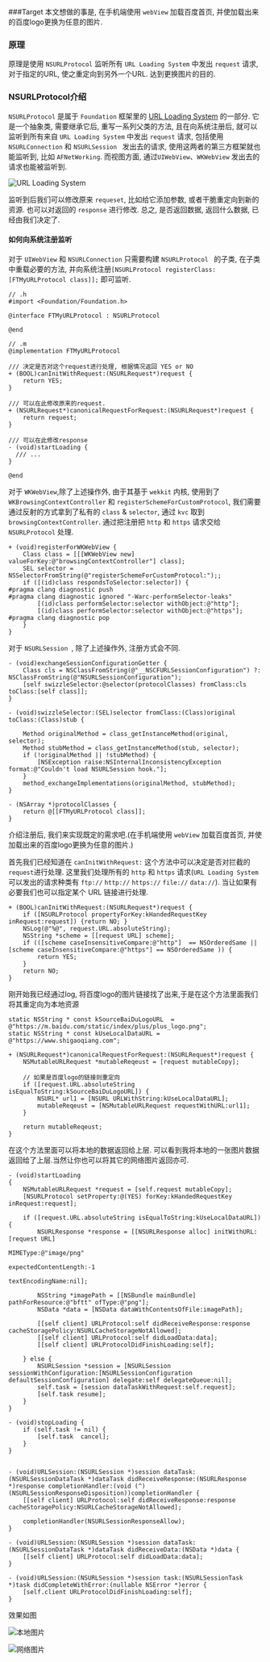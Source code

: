 ###Target
本文想做的事是, 在手机端使用 `webView` 加载百度首页, 并使加载出来的百度logo更换为任意的图片. 

### 原理
原理是使用 `NSURLProtocol` 监听所有 `URL Loading System` 中发出 `request` 请求, 对于指定的URL, 使之重定向到另外一个URL. 达到更换图片的目的.

### NSURLProtocol介绍
`NSURLProtocol` 是属于 `Foundation` 框架里的 [URL Loading System](https://developer.apple.com/documentation/foundation/url_loading_system) 的一部分. 它是一个抽象类, 需要继承它后, 重写一系列父类的方法, 且在向系统注册后, 就可以监听到所有来自 `URL Loading System` 中发出 `request` 请求, 包括使用 `NSURLConnection` 和 `NSURLSession ` 发出去的请求, 使用这两者的第三方框架就也能监听到, 比如 `AFNetWorking`. 而视图方面, 通过`UIWebView`、`WKWebView` 发出去的请求也能被监听到.

![URL Loading System](https://upload-images.jianshu.io/upload_images/4103407-c41ab298ca6af432.png?imageMogr2/auto-orient/strip%7CimageView2/2/w/1240)


监听到后我们可以修改原来 `requeset`, 比如给它添加参数, 或者干脆重定向到新的资源. 也可以对返回的 `response` 进行修改. 总之, 是否返回数据, 返回什么数据, 已经由我们决定了.

#### 如何向系统注册监听
 对于 `UIWebView` 和 `NSURLConnection` 只需要构建 `NSURLProtocol ` 的子类, 在子类中重载必要的方法, 并向系统注册`[NSURLProtocol registerClass:[FTMyURLProtocol class]];` 即可监听.

 
```
// .h
#import <Foundation/Foundation.h>

@interface FTMyURLProtocol : NSURLProtocol

@end

// .m
@implementation FTMyURLProtocol

/// 决定是否对这个request进行处理, 根据情况返回 YES or NO
+ (BOOL)canInitWithRequest:(NSURLRequest*)request {
    return YES;
}

/// 可以在此修改原来的request.
+ (NSURLRequest*)canonicalRequestForRequest:(NSURLRequest*)request {
    return request;
}

/// 可以在此修改response
- (void)startLoading {
  /// ...
}

@end
```

对于 `WKWebView`,除了上述操作外, 由于其基于 `wekkit` 内核, 使用到了 `WKBrowsingContextController` 和 `registerSchemeForCustomProtocol`, 我们需要通过反射的方式拿到了私有的 `class` & `selector`, 通过 `kvc` 取到`browsingContextController`. 通过把注册把 `http` 和 `https` 请求交给 `NSURLProtocol` 处理.

```
+ (void)registerForWKWebView {
    Class class = [[[WKWebView new] valueForKey:@"browsingContextController"] class];
    SEL selector = NSSelectorFromString(@"registerSchemeForCustomProtocol:");;
    if ([(id)class respondsToSelector:selector]) {
#pragma clang diagnostic push
#pragma clang diagnostic ignored "-Warc-performSelector-leaks"
        [(id)class performSelector:selector withObject:@"http"];
        [(id)class performSelector:selector withObject:@"https"];
#pragma clang diagnostic pop
    }
}

```

对于 `NSURLSession `, 除了上述操作外, 注册方式会不同.

```
- (void)exchangeSessionConfigurationGetter {
    Class cls = NSClassFromString(@"__NSCFURLSessionConfiguration") ?: NSClassFromString(@"NSURLSessionConfiguration");
    [self swizzleSelector:@selector(protocolClasses) fromClass:cls toClass:[self class]];
}

- (void)swizzleSelector:(SEL)selector fromClass:(Class)original toClass:(Class)stub {
    
    Method originalMethod = class_getInstanceMethod(original, selector);
    Method stubMethod = class_getInstanceMethod(stub, selector);
    if (!originalMethod || !stubMethod) {
        [NSException raise:NSInternalInconsistencyException format:@"Couldn't load NSURLSession hook."];
    }
    method_exchangeImplementations(originalMethod, stubMethod);
}

- (NSArray *)protocolClasses {
    return @[[FTMyURLProtocol class]];
}
```

介绍注册后, 我们来实现既定的需求吧.(在手机端使用 `webView` 加载百度首页, 并使加载出来的百度logo更换为任意的图片.)

首先我们已经知道在 `canInitWithRequest:` 这个方法中可以决定是否对拦截的 `request`进行处理. 这里我们处理所有的 `http` 和 `https` 请求(`URL Loading System` 可以发出的请求种类有 `ftp://` `http://` `https://` `file://` `data://`). 当让如果有必要我们也可以指定某个 URL 链接进行处理.

```
+ (BOOL)canInitWithRequest:(NSURLRequest*)request {
    if ([NSURLProtocol propertyForKey:kHandedRequestKey inRequest:request]) {return NO; }
    NSLog(@"%@", request.URL.absoluteString);
    NSString *scheme = [[request URL] scheme];
    if (([scheme caseInsensitiveCompare:@"http"]  == NSOrderedSame || [scheme caseInsensitiveCompare:@"https"] == NSOrderedSame )) {
        return YES;
    }
    return NO;
}
```

刚开始我已经通过log, 将百度logo的图片链接找了出来,于是在这个方法里面我们将其重定向为本地资源

```
static NSString * const kSourceBaiDuLogoURL  = @"https://m.baidu.com/static/index/plus/plus_logo.png";
static NSString * const kUseLocalDataURL = @"https://www.shigaoqiang.com";
```

```
+ (NSURLRequest*)canonicalRequestForRequest:(NSURLRequest*)request {
    NSMutableURLRequest *mutableReqeust = [request mutableCopy];
    
    // 如果是百度logo的链接则重定向
    if ([request.URL.absoluteString isEqualToString:kSourceBaiDuLogoURL]) {
        NSURL* url1 = [NSURL URLWithString:kUseLocalDataURL];
        mutableReqeust = [NSMutableURLRequest requestWithURL:url1];
    }
    
    return mutableReqeust;
}
```

在这个方法里面可以将本地的数据返回给上层. 可以看到我将本地的一张图片数据返回给了上层.当然让你也可以将其它的网络图片返回亦可.

```
- (void)startLoading
{
    NSMutableURLRequest *request = [self.request mutableCopy];
    [NSURLProtocol setProperty:@(YES) forKey:kHandedRequestKey inRequest:request];

    if ([request.URL.absoluteString isEqualToString:kUseLocalDataURL]) {
        NSURLResponse *response = [[NSURLResponse alloc] initWithURL:[request URL]
                                                            MIMEType:@"image/png"
                                               expectedContentLength:-1
                                                    textEncodingName:nil];
        
        NSString *imagePath = [[NSBundle mainBundle] pathForResource:@"bftt" ofType:@"png"];
        NSData *data = [NSData dataWithContentsOfFile:imagePath];
        
        [[self client] URLProtocol:self didReceiveResponse:response cacheStoragePolicy:NSURLCacheStorageNotAllowed];
        [[self client] URLProtocol:self didLoadData:data];
        [[self client] URLProtocolDidFinishLoading:self];
        
    } else {
        NSURLSession *session = [NSURLSession sessionWithConfiguration:[NSURLSessionConfiguration defaultSessionConfiguration] delegate:self delegateQueue:nil];
        self.task = [session dataTaskWithRequest:self.request];
        [self.task resume];
    }
}

- (void)stopLoading {
    if (self.task != nil) {
        [self.task  cancel];
    }
}


- (void)URLSession:(NSURLSession *)session dataTask:(NSURLSessionDataTask *)dataTask didReceiveResponse:(NSURLResponse *)response completionHandler:(void (^)(NSURLSessionResponseDisposition))completionHandler {
    [[self client] URLProtocol:self didReceiveResponse:response cacheStoragePolicy:NSURLCacheStorageNotAllowed];
    
    completionHandler(NSURLSessionResponseAllow);
}

- (void)URLSession:(NSURLSession *)session dataTask:(NSURLSessionDataTask *)dataTask didReceiveData:(NSData *)data {
    [[self client] URLProtocol:self didLoadData:data];
}

- (void)URLSession:(NSURLSession *)session task:(NSURLSessionTask *)task didCompleteWithError:(nullable NSError *)error {
    [self.client URLProtocolDidFinishLoading:self];
}
```

效果如图

![本地图片](https://upload-images.jianshu.io/upload_images/4103407-81e1b89803728a46.PNG?imageMogr2/auto-orient/strip%7CimageView2/2/w/1240)  

![网络图片](https://upload-images.jianshu.io/upload_images/4103407-3430ab51e962f828.PNG?imageMogr2/auto-orient/strip%7CimageView2/2/w/1240)




